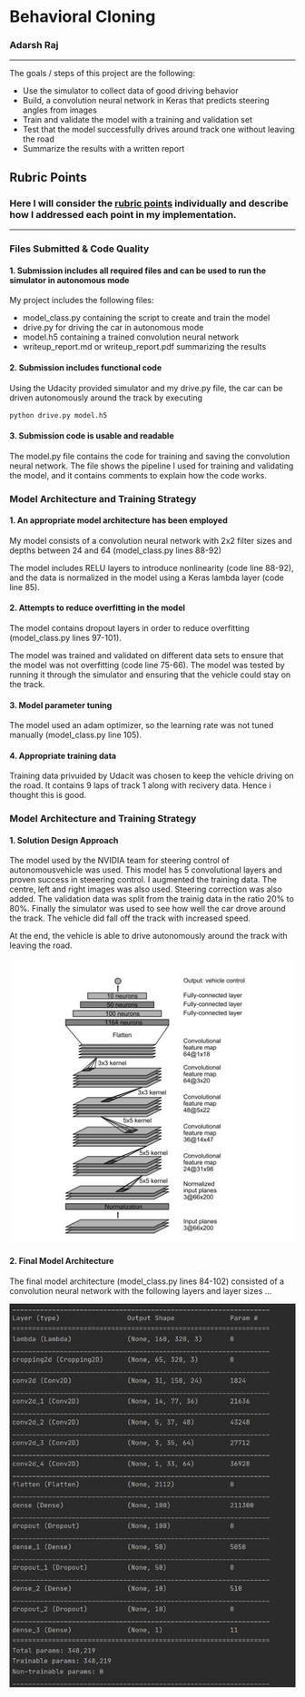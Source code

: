 # **Behavioral Cloning** 
### Adarsh Raj
---

The goals / steps of this project are the following:
* Use the simulator to collect data of good driving behavior
* Build, a convolution neural network in Keras that predicts steering angles from images
* Train and validate the model with a training and validation set
* Test that the model successfully drives around track one without leaving the road
* Summarize the results with a written report

## Rubric Points
### Here I will consider the [rubric points](https://review.udacity.com/#!/rubrics/432/view) individually and describe how I addressed each point in my implementation.  

---
### Files Submitted & Code Quality

#### 1. Submission includes all required files and can be used to run the simulator in autonomous mode

My project includes the following files:
* model_class.py containing the script to create and train the model
* drive.py for driving the car in autonomous mode
* model.h5 containing a trained convolution neural network 
* writeup_report.md or writeup_report.pdf summarizing the results

#### 2. Submission includes functional code
Using the Udacity provided simulator and my drive.py file, the car can be driven autonomously around the track by executing 
```sh
python drive.py model.h5
```

#### 3. Submission code is usable and readable

The model.py file contains the code for training and saving the convolution neural network. The file shows the pipeline I used for training and validating the model, and it contains comments to explain how the code works.

### Model Architecture and Training Strategy

#### 1. An appropriate model architecture has been employed

My model consists of a convolution neural network with 2x2 filter sizes and depths between 24 and 64 (model_class.py lines 88-92) 

The model includes RELU layers to introduce nonlinearity (code line 88-92), and the data is normalized in the model using a Keras lambda layer (code line 85). 

#### 2. Attempts to reduce overfitting in the model

The model contains dropout layers in order to reduce overfitting (model_class.py lines 97-101). 

The model was trained and validated on different data sets to ensure that the model was not overfitting (code line 75-66). The model was tested by running it through the simulator and ensuring that the vehicle could stay on the track.

#### 3. Model parameter tuning

The model used an adam optimizer, so the learning rate was not tuned manually (model_class.py line 105).

#### 4. Appropriate training data

Training data privuided by Udacit was chosen to keep the vehicle driving on the road. It contains 9 laps of track 1 along with recivery data. Hence i thought this is good.

### Model Architecture and Training Strategy

#### 1. Solution Design Approach
The model used by the NVIDIA team for steering control of autonomousvehicle was used. This model has 5 convolutional layers and proven success in steeering control. I augmented the training data. The centre, left and right images was also used. Steering correction was also added. The validation data was split from the trainig data in the ratio 20% to 80%. Finally the simulator was used to see how well the car drove around the track. The vehicle did fall off the track with increased speed.

At the end, the vehicle is able to drive autonomously around the track with leaving the road.

![](Images/NVIDIA.JPG)

#### 2. Final Model Architecture

The final model architecture (model_class.py lines 84-102) consisted of a convolution neural network with the following layers and layer sizes ...

![](Images/finalmodel.JPG)

